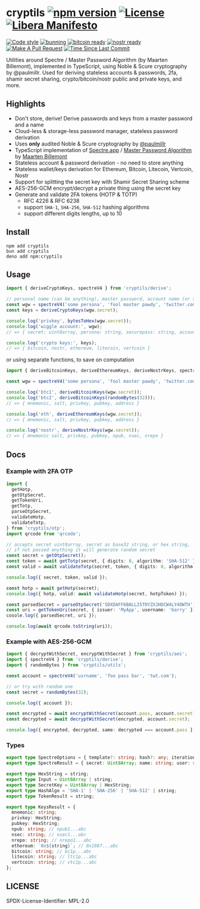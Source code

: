 # cryptils [![npm version][npmv-img]][npmv-url] [![License][license-img]][license-url] [![Libera Manifesto][libera-manifesto-img]][libera-manifesto-url]

[npmv-url]: https://www.npmjs.com/package/cryptils
[npmv-img]: https://badgen.net/npm/v/cryptils?icon=npm
[license-url]: https://github.com/tunnckoCore/cryptils/blob/master/LICENSE.md
[license-img]: https://badgen.net/npm/license/cryptils?cache=300
[libera-manifesto-url]: https://liberamanifesto.com
[libera-manifesto-img]: https://badgen.net/badge/libera/manifesto/grey
[nostr-ready-url]: https://nostr.com
[nostr-ready-img]: https://badgen.net/badge/nostr/ready/purple
[bitcoin-ready-url]: https://bitcoin.org
[bitcoin-ready-img]: https://badgen.net/badge/bitcoin/ready/orange
[prs-welcome-img]: https://badgen.net/badge/PRs/welcome/green?cache=300
[prs-welcome-url]: http://makeapullrequest.com
[last-commit-img]: https://badgen.net/github/last-commit/tunnckoCore/cryptils
[last-commit-url]: https://github.com/tunnckoCore/cryptils/commits/master
[codestyle-url]: https://github.com/airbnb/javascript
[codestyle-img]:
  https://badgen.net/badge/code%20style/airbnb%20%2B%20prettier/ff5a5f?icon=airbnb&cache=300

[![Code style][codestyle-img]][codestyle-url]
[![bunning](https://github.com/tunnckoCore/cryptils/actions/workflows/ci.yml/badge.svg)](https://github.com/tunnckoCore/cryptils/actions/workflows/ci.yml)
[![bitcoin ready][bitcoin-ready-img]][bitcoin-ready-url]
[![nostr ready][nostr-ready-img]][nostr-ready-url]
[![Make A Pull Request][prs-welcome-img]][prs-welcome-url]
[![Time Since Last Commit][last-commit-img]][last-commit-url]

Utilities around Spectre / Master Password Algorithm (by Maarten Billemont), implemented in
TypeScript, using Noble &amp; Scure cryptography by @paulmillr. Used for deriving stateless accounts
&amp; passwords, 2fa, shamir secret sharing, crypto/bitcoin/nostr public and private keys, and more.

## Highlights

- Don't store, derive! Derive passwords and keys from a master password and a name
- Cloud-less & storage-less password manager, stateless password derivation
- Uses **only** audited Noble & Scure cryptography by [@paulmillr](//github.com/paulmillr)
- TypeScript implementation of [Spectre.app](https://spectre.app) /
  [Master Password Algorithm](<https://en.wikipedia.org/wiki/Master_Password_(algorithm)>) by
  [Maarten Billemont](https://twitter.com/lhunath)
- Stateless account & password derivation - no need to store anything
- Stateless wallet/keys derivation for Ethereum, Bitcoin, Litecoin, Vertcoin, Nostr
- Support for splitting the secret key with Shamir Secret Sharing scheme
- AES-256-GCM encrypt/decrypt a private thing using the secret key
- Generate and validate 2FA tokens (HOTP & TOTP)
  - RFC 4226 & RFC 6238
  - support `SHA-1`, `SHA-256`, `SHA-512` hashing algorithms
  - support different digits lengths, up to 10

## Install

```
npm add cryptils
bun add cryptils
deno add npm:cryptils
```

## Usage

```typescript
import { deriveCryptoKeys, spectreV4 } from 'cryptils/derive';

// personal name (can be anything), master password, account name (or site url + handle)
const wgw = spectreV4('some persona', 'fool master pawdy', 'twitter.com/wgw_eth');
const keys = deriveCryptoKeys(wgw.secret);

console.log('privkey', bytesToHex(wgw.secret));
console.log('wiggle account:', wgw);
// => { secret: uint8array, persona: string, securepass: string, account: string }

console.log('crypto keys:', keys);
// => { bitcoin, nostr, ethereum, litecoin, vertcoin }
```

or using separate functions, to save on computation

```typescript
import { deriveBitcoinKeys, deriveEthereumKeys, deriveNostrKeys, spectreV4 } from 'cryptils/derive';

const wgw = spectreV4('some persona', 'fool master pawdy', 'twitter.com/wgw_eth');

console.log('btc1', deriveBitcoinKeys(wgw.secret));
console.log('btc2', deriveBitcoinKeys(randomBytes(32)));
// => { mnemonic, salt, privkey, pubkey, address }

console.log('eth', deriveEthereumKeys(wgw.secret));
// => { mnemonic, salt, privkey, pubkey, address }

console.log('nostr', deriveNostrKeys(wgw.secret));
// => { mnemonic salt, privkey, pubkey, npub, nsec, nrepo }
```

## Docs

### Example with 2FA OTP

```typescript
import {
  getHotp,
  getOtpSecret,
  getTokenUri,
  getTotp,
  parseOtpSecret,
  validateHotp,
  validateTotp,
} from 'cryptils/otp';
import qrcode from 'qrcode';

// accepts secret uint8array, secret as base32 string, or hex string,
// if not passed anything it will generate random secret
const secret = getOtpSecret();
const token = await getTotp(secret, { digits: 8, algorithm: 'SHA-512' });
const valid = await validateTotp(secret, token, { digits: 8, algorithm: 'SHA-512' });

console.log({ secret, token, valid });

const hotp = await getHotp(secret);
console.log({ hotp, valid: await validateHotp(secret, hotpToken) });

const parsedSecret = parseOtpSecret('5DXDAFF6BALL25TOYZXJHDCW4LY4OWTH');
const uri = getTokenUri(secret, { issuer: 'MyApp', username: 'barry' });
cosole.log({ parsedSecret, uri });

console.log(await qrcode.toString(uri));
```

### Example with AES-256-GCM

```typescript
import { decryptWithSecret, encryptWithSecret } from 'cryptils/aes';
import { spectreV4 } from 'cryptils/derive';
import { randomBytes } from 'cryptils/utils';

const account = spectreV4('usrname', 'foo pass bar', 'twt.com');

// or try with random one
const secret = randomBytes(32);

console.log({ account });

const encrypted = await encryptWithSecret(account.pass, account.secret);
const decrypted = await decryptWithSecret(encrypted, account.secret);

console.log({ encrypted, decrypted, same: decrypted === account.pass });
```

### Types

```typescript
export type SpectreOptions = { template?: string; hash?: any; iterations?: number };
export type SpectreResult = { secret: Uint8Array; name: string; user: string; pass: string };

export type HexString = string;
export type Input = Uint8Array | string;
export type SecretKey = Uint8Array | HexString;
export type HashAlgo = 'SHA-1' | 'SHA-256' | 'SHA-512' | string;
export type TokenResult = string;

export type KeysResult = {
  mnemonic: string;
  privkey: HexString;
  pubkey: HexString;
  npub: string; // npub1...abc
  nsec: string; // nsec1...abc
  nrepo: string; // nrepo1...abc
  ethereum: `0x${string}`; // 0x1987...abc
  bitcoin: string; // bc1p...abc
  litecoin: string; // ltc1p...abc
  vertcoin: string; // vtc1p...abc
};
```

## LICENSE

SPDX-License-Identifier: MPL-2.0
